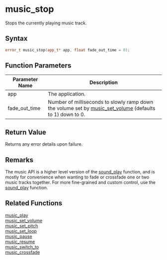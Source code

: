 # music_stop

Stops the currently playing music track.

## Syntax

```cpp
error_t music_stop(app_t* app, float fade_out_time = 0);
```

## Function Parameters

Parameter Name | Description
--- | ---
app | The application.
fade_out_time | Number of milliseconds to slowly ramp down the volume set by [music_set_volume](https://github.com/RandyGaul/cute_framework/blob/master/doc/audio/music/music_set_volume.md) (defaults to 1) down to 0.

## Return Value

Returns any error details upon failure.

## Remarks

The music API is a higher level version of the [sound_play](https://github.com/RandyGaul/cute_framework/blob/master/doc/audio/sound/sound_play.md) function, and is mostly for convenience when wanting to fade or crossfade one or two music tracks together. For more fine-grained and custom control, use the [sound_play](https://github.com/RandyGaul/cute_framework/blob/master/doc/audio/sound/sound_play.md) function.

## Related Functions

[music_play](https://github.com/RandyGaul/cute_framework/blob/master/doc/audio/music/music_play.md)  
[music_set_volume](https://github.com/RandyGaul/cute_framework/blob/master/doc/audio/music/music_set_volume.md)  
[music_set_pitch](https://github.com/RandyGaul/cute_framework/blob/master/doc/audio/music/music_set_pitch.md)  
[music_set_loop](https://github.com/RandyGaul/cute_framework/blob/master/doc/audio/music/music_set_loop.md)  
[music_pause](https://github.com/RandyGaul/cute_framework/blob/master/doc/audio/music/music_pause.md)  
[music_resume](https://github.com/RandyGaul/cute_framework/blob/master/doc/audio/music/music_resume.md)  
[music_switch_to](https://github.com/RandyGaul/cute_framework/blob/master/doc/audio/music/music_switch_to.md)  
[music_crossfade](https://github.com/RandyGaul/cute_framework/blob/master/doc/audio/music/music_crossfade.md)  
